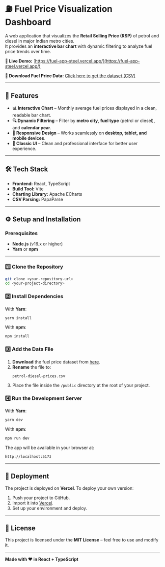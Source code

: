 # ⛽ Fuel Price Visualization Dashboard

A web application that visualizes the **Retail Selling Price (RSP)** of petrol and diesel in major Indian metro cities.  
It provides an **interactive bar chart** with dynamic filtering to analyze fuel price trends over time.

**🔗 Live Demo:** [https://fuel-app-steel.vercel.app/](https://fuel-app-steel.vercel.app/)

**📂 Download Fuel Price Data:** [Click here to get the dataset (CSV)](https://drive.google.com/file/d/1Zgb8KVmKoEWvk_3kMq9TVV7KDTujkfPd/view)

---

## 📌 Features

- **📊 Interactive Chart** – Monthly average fuel prices displayed in a clean, readable bar chart.
- **🔍 Dynamic Filtering** – Filter by **metro city**, **fuel type** (petrol or diesel), and **calendar year**.
- **📱 Responsive Design** – Works seamlessly on **desktop, tablet, and mobile devices**.
- **🎨 Classic UI** – Clean and professional interface for better user experience.

---

## 🛠 Tech Stack

- **Frontend:** React, TypeScript
- **Build Tool:** Vite
- **Charting Library:** Apache ECharts
- **CSV Parsing:** PapaParse

---

## ⚙️ Setup and Installation

### **Prerequisites**
- **Node.js** (v16.x or higher)
- **Yarn** or **npm**

---

### **1️⃣ Clone the Repository**
```bash
git clone <your-repository-url>
cd <your-project-directory>
```

### **2️⃣ Install Dependencies**
With **Yarn**:
```bash
yarn install
```
With **npm**:
```bash
npm install
```

### **3️⃣ Add the Data File**
1. **Download** the fuel price dataset from [here](https://drive.google.com/file/d/1Zgb8KVmKoEWvk_3kMq9TVV7KDTujkfPd/view).
2. **Rename** the file to:
   ```
   petrol-diesel-prices.csv
   ```
3. Place the file inside the `/public` directory at the root of your project.

### **4️⃣ Run the Development Server**
With **Yarn**:
```bash
yarn dev
```
With **npm**:
```bash
npm run dev
```
The app will be available in your browser at:
```
http://localhost:5173
```

---

## 🚀 Deployment
The project is deployed on **Vercel**. To deploy your own version:
1. Push your project to GitHub.
2. Import it into [Vercel](https://vercel.com/).
3. Set up your environment and deploy.

---

## 📄 License
This project is licensed under the **MIT License** – feel free to use and modify it.

---

**Made with ❤️ in React + TypeScript**
